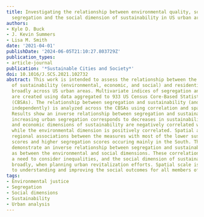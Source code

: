 ```yaml
---
title: Investigating the relationship between environmental quality, socio-spatial
  segregation and the social dimension of sustainability in US urban areas
authors:
- Kyle D. Buck
- J. Kevin Summers
- Lisa M. Smith
date: '2021-04-01'
publishDate: '2024-06-05T21:10:27.803729Z'
publication_types:
- article-journal
publication: '*Sustainable Cities and Society*'
doi: 10.1016/J.SCS.2021.102732
abstract: This work is intended to assess the relationship between the three dimensions
  of sustainability (environmental, economic, and social) and residential segregation
  broadly across US urban areas. Multivariate indices of segregation and sustainability
  are created using data aggregated to 933 US Census Core-Based Statistical Areas
  (CBSAs). The relationship between segregation and sustainability (and dimensions,
  independently) is analyzed across the CBSAs using correlation and spatial analyses.
  Results show an inverse relationship between segregation and sustainability, where
  increasing urban segregation corresponds to decreases in sustainability. Social
  and economic dimensions of sustainability are negatively correlated with segregation
  while the environmental dimension is positively correlated. Spatial analysis reveals
  regional associations between the measures with most of the lower sustainability
  scores and higher segregation scores occuring mainly in the South. The findings
  demonstrate an inverse relationship between segregation and sustainability as well
  as between the environmental and social dimensions. These correlations indicate
  a need to consider inequalities, and the social dimension of sustainability more
  broadly, when planning urban revitalization efforts. Spatial scale is also imperative
  to understanding and improving the social outcomes for all members of the community.
tags:
- Environmental justice
- Segregation
- Social dimensions
- Sustainability
- Urban analysis
---
```

